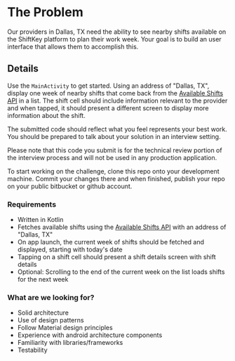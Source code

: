 # The Problem

Our providers in Dallas, TX need the ability to see nearby shifts available on the ShiftKey platform to plan their
 work week. Your goal is to build an user interface that allows them to accomplish this.
 
## Details
Use the `MainActivity` to get started. Using an address of "Dallas, TX", display one week of nearby shifts that come
 back from the [Available Shifts API](https://bitbucket.org/shiftkeyllc/ios-coding-challenge/src/master/API-DOC.md) in a list. The shift cell should include information relevant to the provider
  and when tapped, it should present a different screen to display more information about the shift.

The submitted code should reflect what you feel represents your best work. You should be prepared to talk about your solution in an interview setting.

Please note that this code you submit is for the technical review portion of the interview process and will not be used in any production application. 

To start working on the challenge, clone this repo onto your development machine. Commit your changes there and when finished, publish your repo on your public bitbucket or github account.

### Requirements ###

* Written in Kotlin
* Fetches available shifts using the [Available Shifts API](https://bitbucket.org/shiftkeyllc/ios-coding-challenge/src/master/API-DOC.md) with an address of "Dallas, TX"
* On app launch, the current week of shifts should be fetched and displayed, starting with today's date
* Tapping on a shift cell should present a shift details screen with shift details
* Optional: Scrolling to the end of the current week on the list loads shifts for the next week

### What are we looking for? ###

* Solid architecture
* Use of design patterns
* Follow Material design principles
* Experience with android architecture components
* Familiarity with libraries/frameworks
* Testability